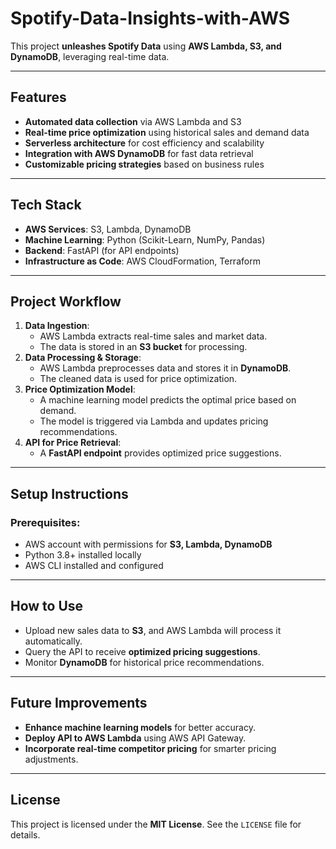 # Spotify-Data-Insights-with-AWS

This project **unleashes Spotify Data** using **AWS Lambda, S3, and DynamoDB**, leveraging real-time data.  

---

## **Features**  
- **Automated data collection** via AWS Lambda and S3  
- **Real-time price optimization** using historical sales and demand data  
- **Serverless architecture** for cost efficiency and scalability  
- **Integration with AWS DynamoDB** for fast data retrieval  
- **Customizable pricing strategies** based on business rules  

---

## **Tech Stack**  
- **AWS Services**: S3, Lambda, DynamoDB  
- **Machine Learning**: Python (Scikit-Learn, NumPy, Pandas)  
- **Backend**: FastAPI (for API endpoints)  
- **Infrastructure as Code**: AWS CloudFormation, Terraform  

---

## **Project Workflow**  
1. **Data Ingestion**:  
   - AWS Lambda extracts real-time sales and market data.  
   - The data is stored in an **S3 bucket** for processing.  
2. **Data Processing & Storage**:  
   - AWS Lambda preprocesses data and stores it in **DynamoDB**.  
   - The cleaned data is used for price optimization.  
3. **Price Optimization Model**:  
   - A machine learning model predicts the optimal price based on demand.  
   - The model is triggered via Lambda and updates pricing recommendations.  
4. **API for Price Retrieval**:  
   - A **FastAPI endpoint** provides optimized price suggestions.  

---

## **Setup Instructions**  
### **Prerequisites:**  
- AWS account with permissions for **S3, Lambda, DynamoDB**  
- Python 3.8+ installed locally  
- AWS CLI installed and configured  


---

## **How to Use**  
- Upload new sales data to **S3**, and AWS Lambda will process it automatically.  
- Query the API to receive **optimized pricing suggestions**.  
- Monitor **DynamoDB** for historical price recommendations.  

---

## **Future Improvements**  
- **Enhance machine learning models** for better accuracy.  
- **Deploy API to AWS Lambda** using AWS API Gateway.  
- **Incorporate real-time competitor pricing** for smarter pricing adjustments.  

---

## **License**  
This project is licensed under the **MIT License**. See the `LICENSE` file for details.  
